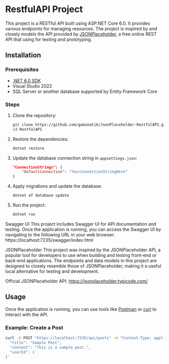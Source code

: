# RestfulAPI Project

This project is a RESTful API built using ASP.NET Core 6.0. 
It provides various endpoints for managing resources. 
The project is inspired by and closely models the API provided by [JSONPlaceholder](https://jsonplaceholder.typicode.com/), 
a free online REST API that using for testing and prototyping.

## Installation

### Prerequisites
- [.NET 6.0 SDK](https://dotnet.microsoft.com/download/dotnet/6.0)
- Visual Studio 2022
- SQL Server or another database supported by Entity Framework Core

### Steps
1. Clone the repository:
    ```bash
    git clone https://github.com/gamzeatik/JsonPlaceholder-RestfulAPI.git
    cd RestfulAPI
    ```

2. Restore the dependencies:
    ```bash
    dotnet restore
    ```

3. Update the database connection string in `appsettings.json`:
    ```json
    "ConnectionStrings": {
        "DefaultConnection": "YourConnectionStringHere"
    }
    ```

4. Apply migrations and update the database:
    ```bash
    dotnet ef database update
    ```

5. Run the project:
    ```bash
    dotnet run
    ```
Swagger UI
This project includes Swagger UI for API documentation and testing. Once the application is running, 
you can access the Swagger UI by navigating to the following URL in your web browser:
https://localhost:7235/swagger/index.html


JSONPlaceholder
This project was inspired by the JSONPlaceholder API, 
a popular tool for developers to use when building and testing front-end or back-end applications. 
The endpoints and data models in this project are designed to closely resemble those of JSONPlaceholder, 
making it a useful local alternative for testing and development.

Official JSONPlaceholder API: https://jsonplaceholder.typicode.com/


## Usage
Once the application is running, you can use tools like [Postman](https://www.postman.com/) 
or [curl](https://curl.se/) to interact with the API.

### Example: Create a Post
```bash
curl -X POST "https://localhost:7235/api/posts" -H "Content-Type: application/json" -d '{
  "title": "Sample Post",
  "content": "This is a sample post.",
  "userId": 1
}'
